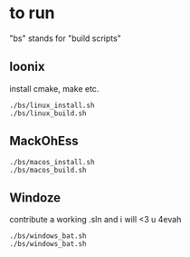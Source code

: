 # to run

"bs" stands for "build scripts"

## loonix
install cmake, make etc.
```
./bs/linux_install.sh
./bs/linux_build.sh
```

## MackOhEss
```
./bs/macos_install.sh
./bs/macos_build.sh
```

## Windoze
contribute a working .sln and i will <3 u 4evah
```
./bs/windows_bat.sh
./bs/windows_bat.sh
```
